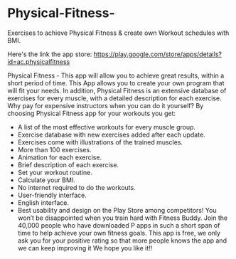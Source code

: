 # Physical-Fitness-
Exercises to achieve Physical Fitness &amp; create own Workout schedules with BMI.

Here's the link the app store: https://play.google.com/store/apps/details?id=ac.physicalfitness

Physical Fitness - This app will allow you to achieve great results, within a short period of time. This App allows you to create your own program that will fit your needs. In addition, Physical Fitness is an extensive database of exercises for every muscle, with a detailed description for each exercise. Why pay for expensive instructors when you can do it yourself?
By choosing Physical Fitness app for your workouts you get:
- A list of the most effective workouts for every muscle group. 
- Exercise database with new exercises added after each update. 
- Exercises come with illustrations of the trained muscles. 
- More than 100 exercises.
- Animation for each exercise.
- Brief description of each exercise.
- Set your workout routine. 
- Calculate your BMI. 
- No internet required to do the workouts.
- User-friendly interface.
- English interface.
- Best usability and design on the Play Store among competitors!
You won’t be disappointed when you train hard with Fitness Buddy.
Join the 40,000 people who have downloaded P apps in such a short span of time to help achieve your own fitness goals.
This app is free, we only ask you for your positive rating so that more people knows the app and we can keep improving it
We hope you like it!!
